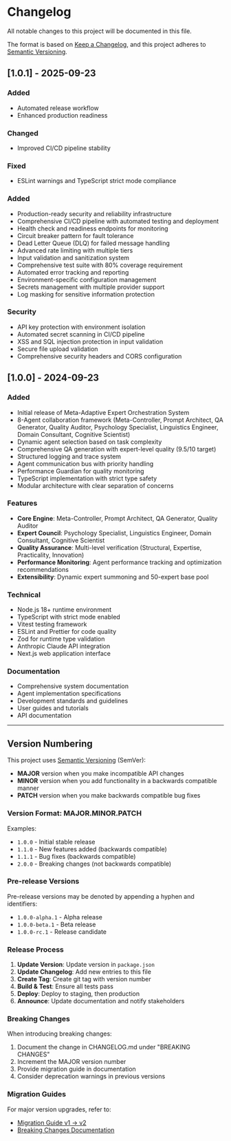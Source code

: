 # Changelog

All notable changes to this project will be documented in this file.

The format is based on [Keep a Changelog](https://keepachangelog.com/en/1.0.0/),
and this project adheres to [Semantic Versioning](https://semver.org/spec/v2.0.0.html).

## [1.0.1] - 2025-09-23

### Added

- Automated release workflow
- Enhanced production readiness

### Changed

- Improved CI/CD pipeline stability

### Fixed

- ESLint warnings and TypeScript strict mode compliance

### Added

- Production-ready security and reliability infrastructure
- Comprehensive CI/CD pipeline with automated testing and deployment
- Health check and readiness endpoints for monitoring
- Circuit breaker pattern for fault tolerance
- Dead Letter Queue (DLQ) for failed message handling
- Advanced rate limiting with multiple tiers
- Input validation and sanitization system
- Comprehensive test suite with 80% coverage requirement
- Automated error tracking and reporting
- Environment-specific configuration management
- Secrets management with multiple provider support
- Log masking for sensitive information protection

### Security

- API key protection with environment isolation
- Automated secret scanning in CI/CD pipeline
- XSS and SQL injection protection in input validation
- Secure file upload validation
- Comprehensive security headers and CORS configuration

## [1.0.0] - 2024-09-23

### Added

- Initial release of Meta-Adaptive Expert Orchestration System
- 8-Agent collaboration framework (Meta-Controller, Prompt Architect, QA Generator, Quality Auditor, Psychology Specialist, Linguistics Engineer, Domain Consultant, Cognitive Scientist)
- Dynamic agent selection based on task complexity
- Comprehensive QA generation with expert-level quality (9.5/10 target)
- Structured logging and trace system
- Agent communication bus with priority handling
- Performance Guardian for quality monitoring
- TypeScript implementation with strict type safety
- Modular architecture with clear separation of concerns

### Features

- **Core Engine**: Meta-Controller, Prompt Architect, QA Generator, Quality Auditor
- **Expert Council**: Psychology Specialist, Linguistics Engineer, Domain Consultant, Cognitive Scientist
- **Quality Assurance**: Multi-level verification (Structural, Expertise, Practicality, Innovation)
- **Performance Monitoring**: Agent performance tracking and optimization recommendations
- **Extensibility**: Dynamic expert summoning and 50-expert base pool

### Technical

- Node.js 18+ runtime environment
- TypeScript with strict mode enabled
- Vitest testing framework
- ESLint and Prettier for code quality
- Zod for runtime type validation
- Anthropic Claude API integration
- Next.js web application interface

### Documentation

- Comprehensive system documentation
- Agent implementation specifications
- Development standards and guidelines
- User guides and tutorials
- API documentation

---

## Version Numbering

This project uses [Semantic Versioning](https://semver.org/) (SemVer):

- **MAJOR** version when you make incompatible API changes
- **MINOR** version when you add functionality in a backwards compatible manner
- **PATCH** version when you make backwards compatible bug fixes

### Version Format: MAJOR.MINOR.PATCH

Examples:

- `1.0.0` - Initial stable release
- `1.1.0` - New features added (backwards compatible)
- `1.1.1` - Bug fixes (backwards compatible)
- `2.0.0` - Breaking changes (not backwards compatible)

### Pre-release Versions

Pre-release versions may be denoted by appending a hyphen and identifiers:

- `1.0.0-alpha.1` - Alpha release
- `1.0.0-beta.1` - Beta release
- `1.0.0-rc.1` - Release candidate

### Release Process

1. **Update Version**: Update version in `package.json`
2. **Update Changelog**: Add new entries to this file
3. **Create Tag**: Create git tag with version number
4. **Build & Test**: Ensure all tests pass
5. **Deploy**: Deploy to staging, then production
6. **Announce**: Update documentation and notify stakeholders

### Breaking Changes

When introducing breaking changes:

1. Document the change in CHANGELOG.md under "BREAKING CHANGES"
2. Increment the MAJOR version number
3. Provide migration guide in documentation
4. Consider deprecation warnings in previous versions

### Migration Guides

For major version upgrades, refer to:

- [Migration Guide v1 → v2](docs/MIGRATION.md)
- [Breaking Changes Documentation](docs/BREAKING_CHANGES.md)
